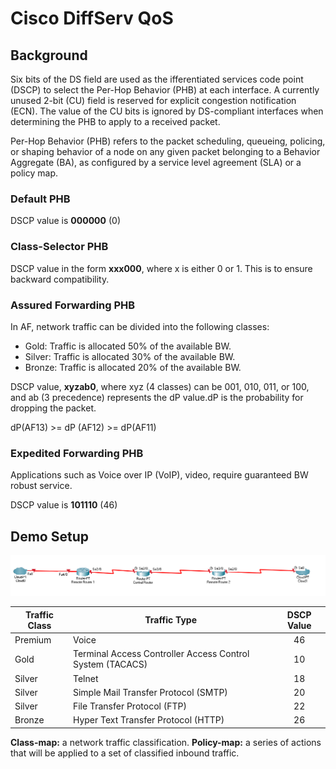 # Cisco DiffServ QoS

## Background
Six bits of the DS field are used as the ifferentiated services code point (DSCP) to select the Per-Hop Behavior (PHB) at each interface. A currently unused 2-bit (CU) field is reserved for explicit congestion notification (ECN). The value of the CU bits is ignored by DS-compliant interfaces when determining the PHB to apply to a received packet.

Per-Hop Behavior (PHB) refers to the packet scheduling, queueing, policing, or shaping behavior of a node on any given packet belonging to a Behavior Aggregate (BA), as configured by a service level agreement (SLA) or a policy map.

### Default PHB
DSCP value is **000000** (0)

### Class-Selector PHB

DSCP value in the form **xxx000**, where x is either 0 or 1. This is to ensure backward compatibility.

### Assured Forwarding PHB
In AF, network traffic can be divided into the following classes:

- Gold: Traffic is allocated 50% of the available BW.
- Silver: Traffic is allocated 30% of the available BW.
- Bronze: Traffic is allocated 20% of the available BW.

DSCP value, **xyzab0**, where xyz (4 classes) can be 001, 010, 011,  or 100, and ab (3 precedence) represents the dP value.dP is the probability for dropping the packet.

dP(AF13) >= dP (AF12) >= dP(AF11)

### Expedited Forwarding PHB

Applications such as Voice over IP (VoIP), video, require guaranteed BW robust service.

DSCP value is **101110** (46)

## Demo Setup

<p align="center">
  <img src="Assets/QoS_Setup.png" alt="QoS" width="1400"/>  
</p>

| Traffic Class | Traffic Type | DSCP Value | 
|---------------|--------------|:----------:|
|   Premium     |    Voice     |     46     |
|    Gold       |   Terminal Access Controller Access Control System (TACACS)   |     10     | 
|   Silver      |   Telnet     |     18     |
|   Silver      |    Simple Mail Transfer Protocol (SMTP)      |     20     |
|   Silver      |    File Transfer Protocol (FTP)     |     22     |
|   Bronze      |    Hyper Text Transfer Protocol (HTTP)      |     26     |

**Class-map:** a network traffic classification.
**Policy-map:** a series of actions that will be applied to a set of classified inbound traffic.


